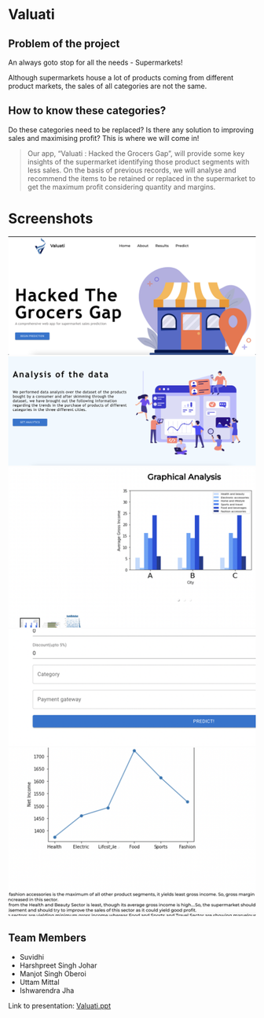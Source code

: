 # Valuati

## Problem of the project
An always goto stop for all the needs - Supermarkets!

Although supermarkets house a lot of products coming from different product markets, the sales of all categories are not the same.

## How to know these categories?
Do these categories need to be replaced?
Is there any solution to improving sales and maximising profit?
This is where we will come in!

> Our app, “Valuati : Hacked the Grocers Gap”, will provide some key insights of the supermarket identifying those product segments with less sales. On the basis of previous records, we will analyse and recommend the items to be retained or replaced in the supermarket to get the maximum profit considering quantity and margins.

# Screenshots

<img src="./screenshots/home.png">
<img src="./screenshots/analysis.png">
<img src="./screenshots/graph.png">
<img src="./screenshots/predict.png">
<img src="./screenshots/graph2.png">

## Team Members
- Suvidhi
- Harshpreet Singh Johar 
- Manjot Singh Oberoi 
- Uttam Mittal 
- Ishwarendra Jha

Link to presentation: [Valuati.ppt](./VALUATI.pptx)